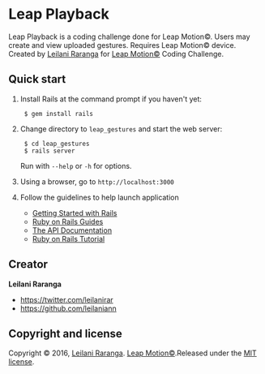 
# Leap Playback

Leap Playback is a coding challenge done for Leap Motion©. Users may create and view uploaded gestures. Requires Leap Motion© device. Created by [Leilani Raranga](https://github.com/Leilaniann) for [Leap Motion©](http://leapmotion.com) Coding Challenge.


## Quick start

1. Install Rails at the command prompt if you haven't yet:

        $ gem install rails

2. Change directory to `leap_gestures` and start the web server:

        $ cd leap_gestures
        $ rails server

   Run with `--help` or `-h` for options.

3. Using a browser, go to `http://localhost:3000`

4. Follow the guidelines to help launch application
    * [Getting Started with Rails](http://guides.rubyonrails.org/getting_started.html)
    * [Ruby on Rails Guides](http://guides.rubyonrails.org)
    * [The API Documentation](http://api.rubyonrails.org)
    * [Ruby on Rails Tutorial](http://www.railstutorial.org/book)


## Creator

**Leilani Raranga**

* <https://twitter.com/leilanirar>
* <https://github.com/leilaniann>


## Copyright and license

Copyright © 2016, [Leilani Raranga](http://github.com/leilaniann). [Leap Motion©](http://leapmotion.com).Released under the [MIT license](https://github.com/helpers/helper-copyright/blob/master/LICENSE).

